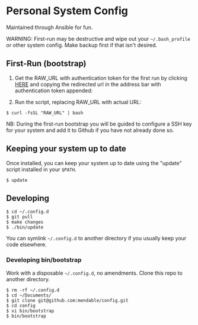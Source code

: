 # Personal System Config

Maintained through Ansible for fun.

WARNING: First-run may be destructive and wipe out your  `~/.bash_profile` or
other system config. Make backup first if that isn't desired.

## First-Run (bootstrap)

  1. Get the RAW_URL with authentication token for the first run by clicking
    [HERE][raw_script] and copying the redirected url in the address bar with
    authentication token appended:

  2. Run the script, replacing RAW_URL with actual URL:

    $ curl -fsSL "RAW_URL" | bash

NB: During the first-run bootstrap you will be guided to configure a SSH key
for your system and add it to Github if you have not already done so.


## Keeping your system up to date

Once installed, you can keep your system up to date using the "update" script
installed in your `$PATH`.

    $ update


## Developing

    $ cd ~/.config.d
    $ git pull
    $ make changes
    $ ./bin/update

You can symlink `~/.config.d` to another directory if you usually keep your
code elsewhere.

### Developing bin/bootstrap

Work with a disposable `~/.config.d`, no amendments. Clone this repo to another
directory.

    $ rm -rf ~/.config.d
    $ cd ~/Documents/
    $ git clone git@github.com:mendable/config.git
    $ cd config
    $ vi bin/bootstrap
    $ bin/bootstrap


[raw_script]: https://github.com//mendable/config/raw/master/bin/bootstrap
